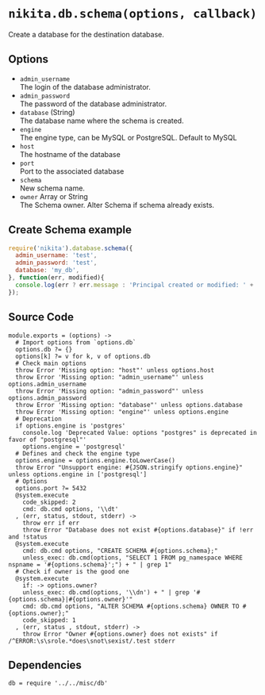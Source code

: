 
# `nikita.db.schema(options, callback)`

Create a database for the destination database.

## Options

* `admin_username`   
  The login of the database administrator.   
* `admin_password`   
  The password of the database administrator.   
* `database` (String)   
  The database name where the schema is created.
* `engine`   
  The engine type, can be MySQL or PostgreSQL. Default to MySQL   
* `host`   
  The hostname of the database   
* `port`   
  Port to the associated database   
* `schema`   
  New schema name.   
* `owner` Array or String   
  The Schema owner. Alter Schema if schema already exists.   

## Create Schema example

```js
require('nikita').database.schema({
  admin_username: 'test',
  admin_password: 'test',
  database: 'my_db',
}, function(err, modified){
  console.log(err ? err.message : 'Principal created or modified: ' + !!modified);
});
```

## Source Code

    module.exports = (options) ->
      # Import options from `options.db`
      options.db ?= {}
      options[k] ?= v for k, v of options.db
      # Check main options
      throw Error 'Missing option: "host"' unless options.host
      throw Error 'Missing option: "admin_username"' unless options.admin_username
      throw Error 'Missing option: "admin_password"' unless options.admin_password
      throw Error 'Missing option: "database"' unless options.database
      throw Error 'Missing option: "engine"' unless options.engine
      # Deprecation
      if options.engine is 'postgres'
        console.log 'Deprecated Value: options "postgres" is deprecated in favor of "postgresql"'
        options.engine = 'postgresql'
      # Defines and check the engine type 
      options.engine = options.engine.toLowerCase()
      throw Error "Unsupport engine: #{JSON.stringify options.engine}" unless options.engine in ['postgresql']
      # Options
      options.port ?= 5432
      @system.execute
        code_skipped: 2
        cmd: db.cmd options, '\\dt'
      , (err, status, stdout, stderr) ->
        throw err if err
        throw Error "Database does not exist #{options.database}" if !err and !status
      @system.execute
        cmd: db.cmd options, "CREATE SCHEMA #{options.schema};"
        unless_exec: db.cmd(options, "SELECT 1 FROM pg_namespace WHERE nspname = '#{options.schema}';") + " | grep 1"
      # Check if owner is the good one
      @system.execute
        if: -> options.owner?
        unless_exec: db.cmd(options, '\\dn') + " | grep '#{options.schema}|#{options.owner}'"
        cmd: db.cmd options, "ALTER SCHEMA #{options.schema} OWNER TO #{options.owner};"
        code_skipped: 1
      , (err, status , stdout, stderr) ->
        throw Error "Owner #{options.owner} does not exists" if /^ERROR:\s\srole.*does\snot\sexist/.test stderr

## Dependencies

    db = require '../../misc/db'

